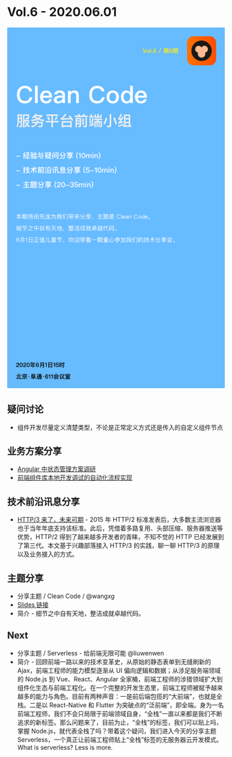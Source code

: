 # Vol.6 - 2020.06.01

![](./poster/Vol.6.png )

## 疑问讨论

* 组件开发尽量定义清楚类型，不论是正常定义方式还是传入的自定义组件节点

## 业务方案分享

* [Angular 中状态管理方案调研](https://hijiangtao.github.io/2020/05/08/Angular-State-Management-Invest-Report/)
* [前端组件库本地开发调试的自动化流程实现](https://hijiangtao.github.io/2020/05/21/A-Better-Library-Development-Workflow/)

## 技术前沿讯息分享

* [HTTP/3 来了，未来可期](https://mp.weixin.qq.com/s/B7jnJUkAFIxVmQpv1cOaYg) - 2015 年 HTTP/2 标准发表后，大多数主流浏览器也于当年年底支持该标准。此后，凭借着多路复用、头部压缩、服务器推送等优势，HTTP/2 得到了越来越多开发者的青睐，不知不觉的 HTTP 已经发展到了第三代。本文基于兴趣部落接入 HTTP/3 的实践，聊一聊 HTTP/3 的原理以及业务接入的方式。

## 主题分享

* 分享主题 / Clean Code /  @wangxg
* [Slides 链接](./slides/2020-06-01-Clean-Code.pdf)
* 简介 - 细节之中自有天地，整洁成就卓越代码。

## Next

* 分享主题 / Serverless - 给前端无限可能 @liuwenwen
* 简介 - 回顾前端一路以来的技术变革史，从原始的静态表单到无缝刷新的 Ajax，前端工程师的能力模型逐渐从 UI 偏向逻辑和数据；从涉足服务端领域的 Node.js 到 Vue、React、Angular 全家桶，前端工程师的涉猎领域扩大到组件化生态与前端工程化。在一个完整的开发生态里，前端工程师被赋予越来越多的能力与角色。目前有两种声音：一是前后端包揽的“大前端”，也就是全栈。二是以 React-Native 和 Flutter 为突破点的“泛前端”，即全端。身为一名前端工程师，我们不会只局限于前端领域自身，“全栈”一直以来都是我们不断追求的新标签。那么问题来了，目前为止，“全栈”的标签，我们可以贴上吗，掌握 Node.js，就代表全栈了吗？带着这个疑问，我们进入今天的分享主题 Serverless，一个真正让前端工程师贴上“全栈”标签的无服务器云开发模式。What is serverless? Less is more.
